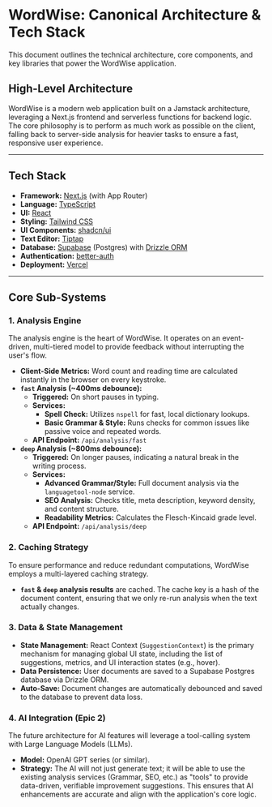 # WordWise: Canonical Architecture & Tech Stack

This document outlines the technical architecture, core components, and key libraries that power the WordWise application.

## High-Level Architecture

WordWise is a modern web application built on a Jamstack architecture, leveraging a Next.js frontend and serverless functions for backend logic. The core philosophy is to perform as much work as possible on the client, falling back to server-side analysis for heavier tasks to ensure a fast, responsive user experience.

---

## Tech Stack

- **Framework:** [Next.js](https://nextjs.org/) (with App Router)
- **Language:** [TypeScript](https://www.typescriptlang.org/)
- **UI:** [React](https://react.dev/)
- **Styling:** [Tailwind CSS](https://tailwindcss.com/)
- **UI Components:** [shadcn/ui](https://ui.shadcn.com/)
- **Text Editor:** [Tiptap](https://tiptap.dev/)
- **Database:** [Supabase](https://supabase.com/) (Postgres) with [Drizzle ORM](https://orm.drizzle.team/)
- **Authentication:** [better-auth](https://www.npmjs.com/package/better-auth)
- **Deployment:** [Vercel](https://vercel.com/)

---

## Core Sub-Systems

### 1. Analysis Engine

The analysis engine is the heart of WordWise. It operates on an event-driven, multi-tiered model to provide feedback without interrupting the user's flow.

- **Client-Side Metrics:** Word count and reading time are calculated instantly in the browser on every keystroke.
- **`fast` Analysis (~400ms debounce):**
    - **Triggered:** On short pauses in typing.
    - **Services:**
        - **Spell Check:** Utilizes `nspell` for fast, local dictionary lookups.
        - **Basic Grammar & Style:** Runs checks for common issues like passive voice and repeated words.
    - **API Endpoint:** `/api/analysis/fast`
- **`deep` Analysis (~800ms debounce):**
    - **Triggered:** On longer pauses, indicating a natural break in the writing process.
    - **Services:**
        - **Advanced Grammar/Style:** Full document analysis via the `languagetool-node` service.
        - **SEO Analysis:** Checks title, meta description, keyword density, and content structure.
        - **Readability Metrics:** Calculates the Flesch-Kincaid grade level.
    - **API Endpoint:** `/api/analysis/deep`

### 2. Caching Strategy

To ensure performance and reduce redundant computations, WordWise employs a multi-layered caching strategy.

- **`fast` & `deep` analysis results** are cached. The cache key is a hash of the document content, ensuring that we only re-run analysis when the text actually changes.

### 3. Data & State Management

- **State Management:** React Context (`SuggestionContext`) is the primary mechanism for managing global UI state, including the list of suggestions, metrics, and UI interaction states (e.g., hover).
- **Data Persistence:** User documents are saved to a Supabase Postgres database via Drizzle ORM.
- **Auto-Save:** Document changes are automatically debounced and saved to the database to prevent data loss.

### 4. AI Integration (Epic 2)

The future architecture for AI features will leverage a tool-calling system with Large Language Models (LLMs).

- **Model:** OpenAI GPT series (or similar).
- **Strategy:** The AI will not just generate text; it will be able to use the existing analysis services (Grammar, SEO, etc.) as "tools" to provide data-driven, verifiable improvement suggestions. This ensures that AI enhancements are accurate and align with the application's core logic. 